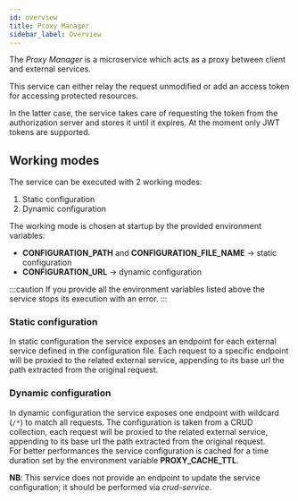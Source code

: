 ```yaml
---
id: overview
title: Proxy Manager
sidebar_label: Overview
---
```

The _Proxy Manager_ is a microservice which acts as a proxy between client and external services.

This service can either relay the request unmodified or add an access token for accessing protected resources.

In the latter case, the service takes care of requesting the token from the authorization server and stores it until it expires. At the moment only JWT tokens are supported.

## Working modes

The service can be executed with 2 working modes:
1. Static configuration
2. Dynamic configuration

The working mode is chosen at startup by the provided environment variables:
- **CONFIGURATION_PATH** and **CONFIGURATION_FILE_NAME** &rarr; static configuration
- **CONFIGURATION_URL** &rarr; dynamic configuration

:::caution
If you provide all the environment variables listed above the service stops its execution with an error.
:::

### Static configuration

In static configuration the service exposes an endpoint for each external service defined in the configuration file. Each request to a specific endpoint will be proxied to the related external service, appending to its base url the path extracted from the original request.

### Dynamic configuration

In dynamic configuration the service exposes one endpoint with wildcard (`/*`) to match all requests. The configuration is taken from a CRUD collection, each request will be proxied to the related external service, appending to its base url the path extracted from the original request.  
For better performances the service configuration is cached for a time duration set by the environment variable **PROXY_CACHE_TTL**.

**NB**: This service does not provide an endpoint to update the service configuration; it should be performed via *crud-service*.
